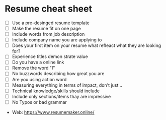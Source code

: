 # Resume cheat sheet
- [ ] Use a pre-desinged resume template
- [ ] Make the resume fit on one page
- [ ] Include words from job description
- [ ] Include company name you are applying to 
- [ ] Does your first item on your resume what refleact what they are looking for?
- [ ] Experience titles demon strate value
- [ ] Do you have a online link
- [ ] Remove the word "I"
- [ ] No buzzwords describing how great you are
- [ ] Are you using action word
- [ ] Measuring everything in terms of impact, don't just ..
- [ ] Technical knowledge/skills should include
- [ ] Include only sections/items thay are impressive
- [ ] No Typos or bad grammar

- Web: https://www.resumemaker.online/
